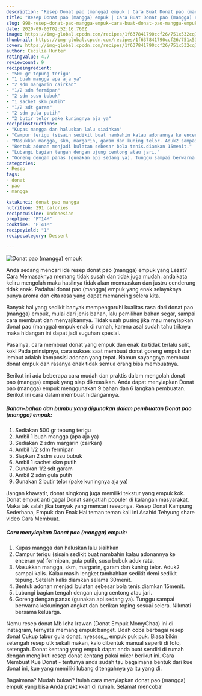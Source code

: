 ```yaml
---
description: "Resep Donat pao (mangga) empuk | Cara Buat Donat pao (mangga) empuk Yang Lezat"
title: "Resep Donat pao (mangga) empuk | Cara Buat Donat pao (mangga) empuk Yang Lezat"
slug: 998-resep-donat-pao-mangga-empuk-cara-buat-donat-pao-mangga-empuk-yang-lezat
date: 2020-09-05T02:52:16.760Z
image: https://img-global.cpcdn.com/recipes/1f637841790ccf26/751x532cq70/donat-pao-mangga-empuk-foto-resep-utama.jpg
thumbnail: https://img-global.cpcdn.com/recipes/1f637841790ccf26/751x532cq70/donat-pao-mangga-empuk-foto-resep-utama.jpg
cover: https://img-global.cpcdn.com/recipes/1f637841790ccf26/751x532cq70/donat-pao-mangga-empuk-foto-resep-utama.jpg
author: Cecilia Hunter
ratingvalue: 4.7
reviewcount: 9
recipeingredient:
- "500 gr tepung terigu"
- "1 buah mangga apa aja ya"
- "2 sdm margarin cairkan"
- "1/2 sdm fermipan"
- "2 sdm susu bubuk"
- "1 sachet skm putih"
- "1/2 sdt garam"
- "2 sdm gula putih"
- "2 butir telor pake kuningnya aja ya"
recipeinstructions:
- "Kupas mangga dan haluskan lalu siaihkan"
- "Campur terigu (sisain sedikit buat nambahin kalau adonannya ke enceran ya) fermipan, gula putih, susu bubuk aduk rata."
- "Masukkan mangga, skm, margarin, garam dan kuning telor. Aduk2 sampai kalis. Kalau masih lengket tambahkan sedikit demi sedikit tepung. Setelah kalis diamkan selama 30menit."
- "Bentuk adonan menjadi bulatan sebesar bola tenis.diamkan 15menit."
- "Lubangi bagian tengah dengan ujung centong atau jari."
- "Goreng dengan panas (gunakan api sedang ya). Tunggu sampai berwarna kekuningan angkat dan berikan toping sesuai selera. Nikmati bersama keluarga."
categories:
- Resep
tags:
- donat
- pao
- mangga

katakunci: donat pao mangga 
nutrition: 291 calories
recipecuisine: Indonesian
preptime: "PT14M"
cooktime: "PT41M"
recipeyield: "1"
recipecategory: Dessert

---
```



![Donat pao (mangga) empuk](https://img-global.cpcdn.com/recipes/1f637841790ccf26/751x532cq70/donat-pao-mangga-empuk-foto-resep-utama.jpg)

Anda sedang mencari ide resep donat pao (mangga) empuk yang Lezat? Cara Memasaknya memang tidak susah dan tidak juga mudah. andaikata keliru mengolah maka hasilnya tidak akan memuaskan dan justru cenderung tidak enak. Padahal donat pao (mangga) empuk yang enak selayaknya punya aroma dan cita rasa yang dapat memancing selera kita.

Banyak hal yang sedikit banyak mempengaruhi kualitas rasa dari donat pao (mangga) empuk, mulai dari jenis bahan, lalu pemilihan bahan segar, sampai cara membuat dan menyajikannya. Tidak usah pusing jika mau menyiapkan donat pao (mangga) empuk enak di rumah, karena asal sudah tahu triknya maka hidangan ini dapat jadi suguhan spesial.

Pasalnya, cara membuat donat yang empuk dan enak itu tidak terlalu sulit, kok! Pada prinsipnya, cara sukses saat membuat donat goreng empuk dan lembut adalah komposisi adonan yang tepat. Namun sayangnya membuat donat empuk dan rasanya enak tidak semua orang bisa membuatnya.


Berikut ini ada beberapa cara mudah dan praktis dalam mengolah donat pao (mangga) empuk yang siap dikreasikan. Anda dapat menyiapkan Donat pao (mangga) empuk menggunakan 9 bahan dan 6 langkah pembuatan. Berikut ini cara dalam membuat hidangannya.

<!--inarticleads1-->

##### Bahan-bahan dan bumbu yang digunakan dalam pembuatan Donat pao (mangga) empuk:

1. Sediakan 500 gr tepung terigu
1. Ambil 1 buah mangga (apa aja ya)
1. Sediakan 2 sdm margarin (cairkan)
1. Ambil 1/2 sdm fermipan
1. Siapkan 2 sdm susu bubuk
1. Ambil 1 sachet skm putih
1. Gunakan 1/2 sdt garam
1. Ambil 2 sdm gula putih
1. Gunakan 2 butir telor (pake kuningnya aja ya)


Jangan khawatir, donat singkong juga memiliki tekstur yang empuk kok. Donat empuk anti gagal Donat sangatlah populer di kalangan masyarakat. Maka tak salah jika banyak yang mencari resepnya. Resep Donat Kampung Sederhana, Empuk dan Enak Hai teman teman kali ini Asahid Tehyung share video Cara Membuat. 

<!--inarticleads2-->

##### Cara menyiapkan Donat pao (mangga) empuk:

1. Kupas mangga dan haluskan lalu siaihkan
1. Campur terigu (sisain sedikit buat nambahin kalau adonannya ke enceran ya) fermipan, gula putih, susu bubuk aduk rata.
1. Masukkan mangga, skm, margarin, garam dan kuning telor. Aduk2 sampai kalis. Kalau masih lengket tambahkan sedikit demi sedikit tepung. Setelah kalis diamkan selama 30menit.
1. Bentuk adonan menjadi bulatan sebesar bola tenis.diamkan 15menit.
1. Lubangi bagian tengah dengan ujung centong atau jari.
1. Goreng dengan panas (gunakan api sedang ya). Tunggu sampai berwarna kekuningan angkat dan berikan toping sesuai selera. Nikmati bersama keluarga.


Nemu resep donat Mb Icha Irawan (Donat Empuk MomyChaa) ini di instagram, ternyata memang empuk banget. Udah coba berbagai resep donat Cukup tabur gula donat, nyessss,,, empuk puk puk. Biasa bikin setengah resep utk sekali makan, kalo dibentuk manual seperti di foto, setengah. Donat kentang yang empuk dapat anda buat sendiri di rumah dengan mengikuti resep donat kentang pakai mixer berikut ini. Cara Membuat Kue Donat - tentunya anda sudah tau bagaimana bentuk dari kue donat ini, kue yang memiliki lubang ditengahnya ya itu yang di. 

Bagaimana? Mudah bukan? Itulah cara menyiapkan donat pao (mangga) empuk yang bisa Anda praktikkan di rumah. Selamat mencoba!
